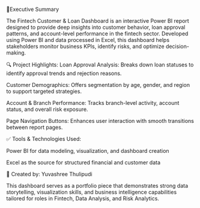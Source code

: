 📌Executive Summary
 
The Fintech Customer & Loan Dashboard is an interactive Power BI report designed to provide deep insights into customer behavior, loan approval patterns, and account-level performance in the fintech sector. Developed using Power BI and data processed in Excel, this dashboard helps stakeholders monitor business KPIs, identify risks, and optimize decision-making.

🔍 Project Highlights:
Loan Approval Analysis:
Breaks down loan statuses to identify approval trends and rejection reasons.

Customer Demographics:
Offers segmentation by age, gender, and region to support targeted strategies.

Account & Branch Performance:
Tracks branch-level activity, account status, and overall risk exposure.

Page Navigation Buttons:
Enhances user interaction with smooth transitions between report pages.

✅ Tools & Technologies Used:

Power BI for data modeling, visualization, and dashboard creation

Excel as the source for structured financial and customer data

👤 Created by: Yuvashree Thulipudi

This dashboard serves as a portfolio piece that demonstrates strong data storytelling, visualization skills, and business intelligence capabilities tailored for roles in Fintech, Data Analysis, and Risk Analytics.

